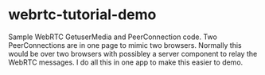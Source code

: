 # webrtc-tutorial-demo

Sample WebRTC GetuserMedia and PeerConnection code.  Two PeerConnections are in one page to mimic two browsers.  Normally this would be over two browsers with possibley a server component to relay the WebRTC messages.   I do all this in one app to make this easier to demo.
